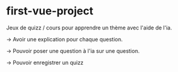 # first-vue-project

Jeux de quizz / cours pour apprendre un thème avec l'aide de l'ia.

-> Avoir une explication pour chaque question.

-> Pouvoir poser une question à l'ia sur une question.

-> Pouvoir enregistrer un quizz
